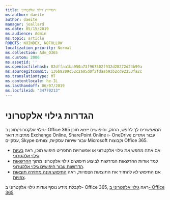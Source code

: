 ```yaml
---
title: הגדרות גילוי אלקטרוני
ms.author: daeite
author: daeite
manager: joallard
ms.date: 05/15/2019
ms.audience: Admin
ms.topic: article
ROBOTS: NOINDEX, NOFOLLOW
localization_priority: Normal
ms.collection: Adm_O365
ms.custom: 2006
ms.assetid: ''
ms.openlocfilehash: 82dffaa1ba950a73f967502f932d28272d24b99a
ms.sourcegitcommit: 136b8209c52c2a05d0f2fdaab93b2cd92253fa2c
ms.translationtype: MT
ms.contentlocale: he-IL
ms.lasthandoff: 06/07/2019
ms.locfileid: "34770213"
---
```

# <a name="ediscovery-settings"></a>הגדרות גילוי אלקטרוני

גילוי אלקטרוני/תוכן ב- Office 365 המאפשרים לך לחפש, החזק, וחיפושים ייצוא תוכן מתיבות דואר Exchange Online, SharePoint Online ו- OneDrive עבור אתרים עסקיים, Skype עבור שיחות עסקיות, צוותים Microsoft וקבוצות Office 365.

- אם אתה מחפש את גילוי אלקטרוני או אפשרויות התפריט חיפוש תוכן, ראה [בעיות גילוי אלקטרוני](https://docs.microsoft.com/alchemyinsights/ediscovery-issues).
- למד אודות ההרשאות הנדרשות לביצוע חיפושים גילוי אלקטרוני מתוך [ההרשאות הדרושות עבור חיפושים גילוי אלקטרוני](https://docs.microsoft.com/alchemyinsights/permissions-required-for-ediscovery-searches).
- אם החיפוש לא להחזיר את התוצאות הצפויות, ראה [החיפוש אינה מחזירה תוצאות צפויות](https://docs.microsoft.com/alchemyinsights/search-not-returning-expected-results).

לקבלת מידע נוסף אודות גילוי אלקטרוני ב- Office 365, ראה [גילוי אלקטרוני ב- Office 365](https://docs.microsoft.com/office365/securitycompliance/ediscovery).
